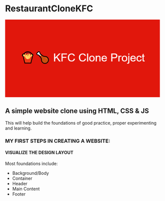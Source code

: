 # RestaurantCloneKFC

<img src="images/🍟🍗_KFC_Clone_Project.png" alt="ReadME banner">

## A simple website clone using HTML, CSS & JS

This will help build the foundations of good practice, proper experimenting and learning.


### MY FIRST STEPS IN CREATING A WEBSITE:

#### VISUALIZE THE DESIGN LAYOUT

Most foundations include: 

* Background/Body
* Container
* Header
* Main Content
* Footer
